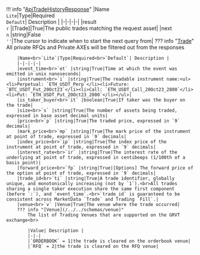 !!! info "[ApiTradeHistoryResponse](/../../schemas/api_trade_history_response)"
    |Name<br>`Lite`|Type|Required<br>`Default`| Description |
    |-|-|-|-|
    |result<br>`r` |[Trade]|True|The public trades matching the request asset|
    |next<br>`n` |string|False<br>`''`|The cursor to indicate when to start the next query from|
    ??? info "[Trade](/../../schemas/trade)"
        All private RFQs and Private AXEs will be filtered out from the responses<br>

        |Name<br>`Lite`|Type|Required<br>`Default`| Description |
        |-|-|-|-|
        |event_time<br>`et` |string|True|Time at which the event was emitted in unix nanoseconds|
        |instrument<br>`i` |string|True|The readable instrument name:<ul><li>Perpetual: `ETH_USDT_Perp`</li><li>Future: `BTC_USDT_Fut_20Oct23`</li><li>Call: `ETH_USDT_Call_20Oct23_2800`</li><li>Put: `ETH_USDT_Put_20Oct23_2800`</li></ul>|
        |is_taker_buyer<br>`it` |boolean|True|If taker was the buyer on the trade|
        |size<br>`s` |string|True|The number of assets being traded, expressed in base asset decimal units|
        |price<br>`p` |string|True|The traded price, expressed in `9` decimals|
        |mark_price<br>`mp` |string|True|The mark price of the instrument at point of trade, expressed in `9` decimals|
        |index_price<br>`ip` |string|True|The index price of the instrument at point of trade, expressed in `9` decimals|
        |interest_rate<br>`ir` |string|True|The interest rate of the underlying at point of trade, expressed in centibeeps (1/100th of a basis point)|
        |forward_price<br>`fp` |string|True|[Options] The forward price of the option at point of trade, expressed in `9` decimals|
        |trade_id<br>`ti` |string|True|A trade identifier, globally unique, and monotonically increasing (not by `1`).<br>All trades sharing a single taker execution share the same first component (before `:`), and `event_time`.<br>`trade_id` is guaranteed to be consistent across MarketData `Trade` and Trading `Fill`.|
        |venue<br>`v` |Venue|True|The venue where the trade occurred|
        ??? info "[Venue](/../../schemas/venue)"
            The list of Trading Venues that are supported on the GRVT exchange<br>

            |Value| Description |
            |-|-|
            |`ORDERBOOK` = 1|the trade is cleared on the orderbook venue|
            |`RFQ` = 2|the trade is cleared on the RFQ venue|

